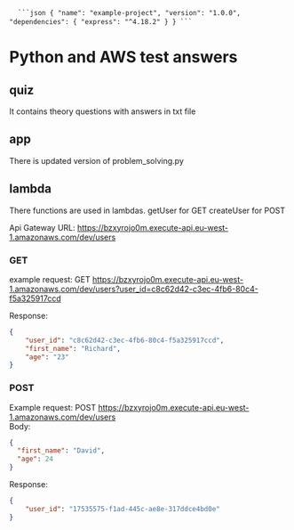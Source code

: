 <pre> <code> ```json { "name": "example-project", "version": "1.0.0", "dependencies": { "express": "^4.18.2" } } ``` </code> </pre>

# Python and AWS test answers

## quiz
It contains theory questions with answers in txt file

## app
There is updated version of problem_solving.py

## lambda
There functions are used in lambdas.
getUser for GET
createUser for POST

Api Gateway URL: https://bzxyrojo0m.execute-api.eu-west-1.amazonaws.com/dev/users

### GET
example request:
GET https://bzxyrojo0m.execute-api.eu-west-1.amazonaws.com/dev/users?user_id=c8c62d42-c3ec-4fb6-80c4-f5a325917ccd

Response:
```json
{
    "user_id": "c8c62d42-c3ec-4fb6-80c4-f5a325917ccd",
    "first_name": "Richard",
    "age": "23"
}
```

### POST
Example request:
POST https://bzxyrojo0m.execute-api.eu-west-1.amazonaws.com/dev/users  
Body:
```json
{
  "first_name": "David",
  "age": 24
}
```
Response:
```json
{
    "user_id": "17535575-f1ad-445c-ae8e-317ddce4bd0e"
}
```
